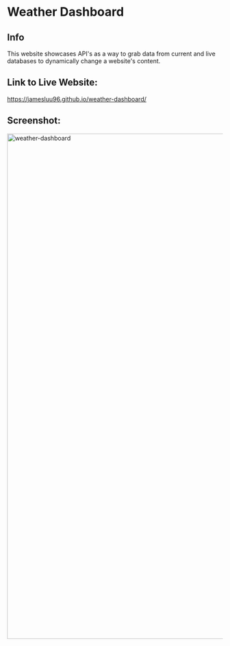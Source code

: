 # Weather Dashboard

## Info
This website showcases API's as a way to grab data from current and live databases to dynamically change a website's content.

## Link to Live Website:
https://jamesluu96.github.io/weather-dashboard/

## Screenshot:
<img width="1179" alt="weather-dashboard" src="https://user-images.githubusercontent.com/32526792/104835188-7ead5b00-586a-11eb-844b-7b16fbcd7a56.png">


